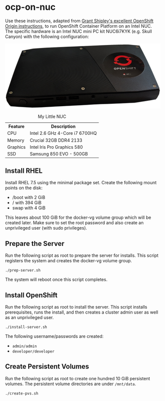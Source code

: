 # ocp-on-nuc
Use these instructions, adapted from [Grant Shipley's excellent
OpenShift Origin instructions](https://github.com/gshipley/installcentos),
to run OpenShift Container Platform on an Intel NUC.  The specific
hardware is an Intel NUC mini PC kit NUC6i7KYK (e.g. Skull Canyon)
with the following configuration:

<p align="center">
<img src="my-intel-nuc.png" alt="My Little NUC">
</p>
<p align="center">
<table>
<caption>My Little NUC</caption>
<tr><th>Feature</th><th>Description</th></tr>
<tr><td>CPU</td><td>Intel 2.6 GHz 4-Core i7 6700HQ</td></tr>
<tr><td>Memory</td><td>Crucial 32GB DDR4 2133</td></tr>
<tr><td>Graphics</td><td>Intel Iris Pro Graphics 580</td></tr>
<tr><td>SSD</td><td>Samsung 850 EVO - 500GB</td></tr>
</table>
</p>

## Install RHEL
Install RHEL 7.5 using the minimal package set.  Create the following
mount points on the disk:

* /boot with 2 GiB
* / with 394 GiB
* swap with 4 GiB

This leaves about 100 GiB for the docker-vg volume group which will
be created later.  Make sure to set the root password and also
create an unprivileged user (with sudo privileges).

## Prepare the Server
Run the following script as root to prepare the server for installs.
This script registers the system and creates the docker-vg volume
group.

    ./prep-server.sh

The system will reboot once this script completes.

## Install OpenShift
Run the following script as root to install the server.  This script
installs prerequisites, runs the install, and then creates a cluster
admin user as well as an unprivileged user.

    ./install-server.sh

The following username/passwords are created:

* `admin/admin`
* `developer/developer`

## Create Persistent Volumes
Run the following script as root to create one hundred 10 GiB
persistent volumes.  The persistent volume directories are under
`/mnt/data`.

    ./create-pvs.sh

